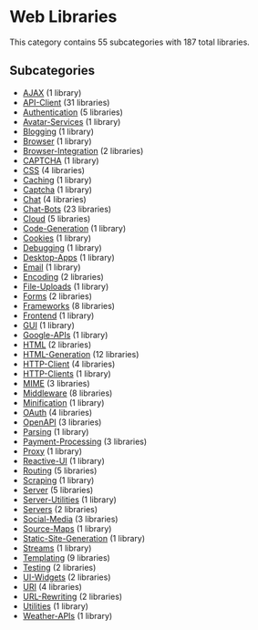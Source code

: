 # Web Libraries

This category contains 55 subcategories with 187 total libraries.

## Subcategories

- [AJAX](AJAX.md) (1 library)
- [API-Client](API-Client.md) (31 libraries)
- [Authentication](Authentication.md) (5 libraries)
- [Avatar-Services](Avatar-Services.md) (1 library)
- [Blogging](Blogging.md) (1 library)
- [Browser](Browser.md) (1 library)
- [Browser-Integration](Browser-Integration.md) (2 libraries)
- [CAPTCHA](CAPTCHA.md) (1 library)
- [CSS](CSS.md) (4 libraries)
- [Caching](Caching.md) (1 library)
- [Captcha](Captcha.md) (1 library)
- [Chat](Chat.md) (4 libraries)
- [Chat-Bots](Chat-Bots.md) (23 libraries)
- [Cloud](Cloud.md) (5 libraries)
- [Code-Generation](Code-Generation.md) (1 library)
- [Cookies](Cookies.md) (1 library)
- [Debugging](Debugging.md) (1 library)
- [Desktop-Apps](Desktop-Apps.md) (1 library)
- [Email](Email.md) (1 library)
- [Encoding](Encoding.md) (2 libraries)
- [File-Uploads](File-Uploads.md) (1 library)
- [Forms](Forms.md) (2 libraries)
- [Frameworks](Frameworks.md) (8 libraries)
- [Frontend](Frontend.md) (1 library)
- [GUI](GUI.md) (1 library)
- [Google-APIs](Google-APIs.md) (1 library)
- [HTML](HTML.md) (2 libraries)
- [HTML-Generation](HTML-Generation.md) (12 libraries)
- [HTTP-Client](HTTP-Client.md) (4 libraries)
- [HTTP-Clients](HTTP-Clients.md) (1 library)
- [MIME](MIME.md) (3 libraries)
- [Middleware](Middleware.md) (8 libraries)
- [Minification](Minification.md) (1 library)
- [OAuth](OAuth.md) (4 libraries)
- [OpenAPI](OpenAPI.md) (3 libraries)
- [Parsing](Parsing.md) (1 library)
- [Payment-Processing](Payment-Processing.md) (3 libraries)
- [Proxy](Proxy.md) (1 library)
- [Reactive-UI](Reactive-UI.md) (1 library)
- [Routing](Routing.md) (5 libraries)
- [Scraping](Scraping.md) (1 library)
- [Server](Server.md) (5 libraries)
- [Server-Utilities](Server-Utilities.md) (1 library)
- [Servers](Servers.md) (2 libraries)
- [Social-Media](Social-Media.md) (3 libraries)
- [Source-Maps](Source-Maps.md) (1 library)
- [Static-Site-Generation](Static-Site-Generation.md) (1 library)
- [Streams](Streams.md) (1 library)
- [Templating](Templating.md) (9 libraries)
- [Testing](Testing.md) (2 libraries)
- [UI-Widgets](UI-Widgets.md) (2 libraries)
- [URI](URI.md) (4 libraries)
- [URL-Rewriting](URL-Rewriting.md) (2 libraries)
- [Utilities](Utilities.md) (1 library)
- [Weather-APIs](Weather-APIs.md) (1 library)
